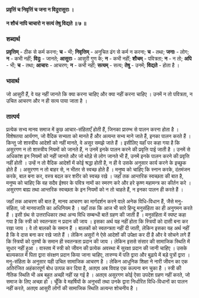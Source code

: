 #### प्रवृत्तिं च निवृत्तिं च जना न विदुरासुराः ।
#### न शौचं नापि चाचारो न सत्यं तेषु विद्यते ॥ ७ ॥

### शब्दार्थ

**प्रवृत्तिम्** - ठीक से कर्म करना; **च** - भी; **निवृत्तिम्** - अनुचित ढंग से कर्म न करना; **च** - तथा; **जनाः** - लोग; **न** - कभी नहीं; **विदुः** - जानते; **आसुराः** - आसुरी गुण के; **न** - कभी नहीं; **शौचम्** - पवित्रता; **न** - न तो; **अपि** - भी; **च** - तथा; **आचारः** - आचरण; **न** - कभी नहीं; **सत्यम्** - सत्य; **तेषु** - उनमें; **विद्यते** - होता है ।

### भावार्थ

जो आसुरी हैं, वे यह नहीं जानते कि क्या करना चाहिए और क्या नहीं करना चाहिए । उनमें न तो पवित्रता, न उचित आचरण और न ही सत्य पाया जाता है ।

### तात्पर्य

प्रत्येक सभ्य मानव समाज में कुछ आचार-संहिताएँ होती हैं, जिनका प्रारम्भ से पालन करना होता है । विशेषतया आर्यगण, जो वैदिक सभ्यता को मानते हैं और अत्यन्त सभ्य माने जाते हैं, इनका पालन करते हैं । किन्तु जो शास्त्रीय आदेशों को नहीं मानते, वे असुर समझे जाते हैं । इसीलिए यहाँ पर कहा गया है कि असुरगण न तो शास्त्रीय नियमों को जानते हैं, न उनमें इनके पालन करने की प्रवृत्ति पाई जाती है । उनमें से अधिकांश इन नियमों को नहीं जानते और जो थोड़े से लोग जानते भी हैं, उनमें इनके पालन करने की प्रवृत्ति नहीं होती । उन्हें न तो वैदिक आदेशों में कोई श्रद्धा होती है, न ही वे उसके अनुसार कार्य करने के इच्छुक होते हैं । असुरगण न तो बाहर से, न भीतर से स्वच्छ होते हैं । मनुष्य को चाहिए कि स्नान करके, दंतमंजन करके, बाल बना कर, वस्त्र बदल कर शरीर को स्वच्छ रखे । जहाँ तक आन्तरिक स्वच्छता की बात है, मनुष्य को चाहिए कि वह सदैव ईश्वर के पवित्र नामों का स्मरण करे और हरे कृष्ण महामन्त्र का कीर्तन करे । असुरगण बाह्य तथा आन्तरिक स्वच्छता के इन नियमों को न तो चाहते हैं, न इनका पालन ही करते हैं ।

जहाँ तक आचरण की बात है, मानव आचरण का मार्गदर्शन करने वाले अनेक विधि-विधान हैं, जैसे मनु-संहिता, जो मानवजाति का अधिनियम है । यहाँ तक कि आज भी सारे हिन्दू मनुसंहिता का ही अनुगमन करते हैं । इसी ग्रंथ से उत्तराधिकार तथा अन्य विधि सम्बन्धी बातें ग्रहण की जाती हैं । मनुसंहिता में स्पष्ट कहा गया है कि स्त्री को स्वतन्त्रता न प्रदान की जाय । इसका अर्थ यह नहीं होता कि स्त्रियों को दासी बना कर रखा जाय । वे तो बालकों के समान हैं । बालकों को स्वतन्त्रता नहीं दी जाती, लेकिन इसका यह अर्थ नहीं है कि वे दास बना कर रखे जाते हैं । लेकिन असुरों ने ऐसे आदेशों की उपेक्षा कर दी है और वे सोचने लगे हैं कि स्त्रियों को पुरुषों के समान ही स्वतन्त्रता प्रदान की जाय । लेकिन इससे संसार की सामाजिक स्थिति में सुधार नहीं हुआ । वास्तव में स्त्री को जीवन की प्रत्येक अवस्था में सुरक्षा प्रदान की जानी चाहिए । उसके बाल्यकाल में पिता द्वारा संरक्षण प्रदान किया जाना चाहिए, तारुण्य में पति द्वारा और बुढ़ापे में बड़े पुत्रों द्वारा । मनु-संहिता के अनुसार यही उचित सामाजिक आचरण है । लेकिन आधुनिक शिक्षा ने नारी जीवन का एक अतिरंजित अहंकारपूर्ण बोध उत्पन्न कर दिया है, अतएव अब विवाह एक कल्पना बन चुका है । स्त्री की नैतिक स्थिति भी अब बहुत अच्छी नहीं रह गई है । अतएव असुरगण कोई ऐसा उपदेश ग्रहण नहीं करते, जो समाज के लिए अच्छा हो । चूँकि वे महर्षियों के अनुभवों तथा उनके द्वारा निर्धारित विधि-विधानों का पालन नहीं करते, अतएव आसुरी लोगों की सामाजिक स्थिति अत्यन्त शोचनीय है ।